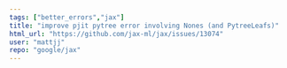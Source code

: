 ```yaml
---
tags: ["better_errors","jax"]
title: "improve pjit pytree error involving Nones (and PytreeLeafs)"
html_url: "https://github.com/jax-ml/jax/issues/13074"
user: "mattjj"
repo: "google/jax"
---
```


